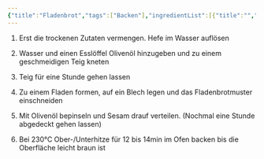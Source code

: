```yaml
---
{"title":"Fladenbrot","tags":["Backen"],"ingredientList":[{"title":"","ingredients":["250g Weizenmehl 550","175ml lauwarmes Wasser","1 TL Zucker","1 TL Salz","1 TL Trockenhefe oder ¼ frische Hefe","2-3 EL Olivenöl","Sesam"]}]}
---
```

1. Erst die trockenen Zutaten vermengen. Hefe im Wasser auflösen

2. Wasser und einen Esslöffel Olivenöl hinzugeben und zu einem geschmeidigen Teig kneten

3. Teig für eine Stunde gehen lassen

4. Zu einem Fladen formen, auf ein Blech legen und das Fladenbrotmuster einschneiden

5. Mit Olivenöl bepinseln und Sesam drauf verteilen. (Nochmal eine Stunde abgedeckt gehen lassen)

6. Bei 230°C Ober-/Unterhitze für 12 bis 14min im Ofen backen bis die Oberfläche leicht braun ist